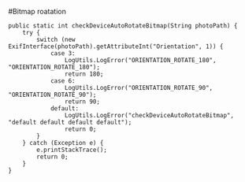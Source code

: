 #Bitmap roatation

    public static int checkDeviceAutoRotateBitmap(String photoPath) {
        try {
            switch (new ExifInterface(photoPath).getAttributeInt("Orientation", 1)) {
                case 3:
                    LogUtils.LogError("ORIENTATION_ROTATE_180", "ORIENTATION_ROTATE_180");
                    return 180;
                case 6:
                    LogUtils.LogError("ORIENTATION_ROTATE_90", "ORIENTATION_ROTATE_90");
                    return 90;
                default:
                    LogUtils.LogError("checkDeviceAutoRotateBitmap", "default default default default");
                    return 0;
            }
        } catch (Exception e) {
            e.printStackTrace();
            return 0;
        }
    }
